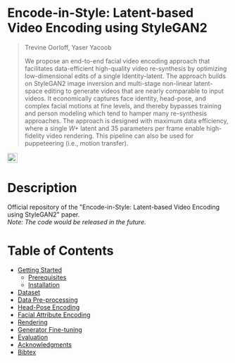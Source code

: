 # Encode-in-Style: Latent-based Video Encoding using StyleGAN2

> Trevine Oorloff, Yaser Yacoob  
> 
> We propose an end-to-end facial video encoding approach that facilitates data-efficient high-quality video re-synthesis by optimizing low-dimensional edits of a single Identity-latent. The approach builds on StyleGAN2 image inversion and multi-stage non-linear latent-space editing to generate videos that are nearly comparable to input videos. It economically captures face identity, head-pose, and complex facial motions at fine levels, and thereby bypasses training and person modeling which tend to hamper many re-synthesis approaches. The approach is designed with maximum data efficiency, where a single <i>W+</i> latent and 35 parameters per frame enable high-fidelity video rendering. This pipeline can also be used for puppeteering (i.e., motion transfer).

<a href="https://arxiv.org/"><img src="https://img.shields.io/badge/arXiv-b31b1b.svg" height=22.5></a>

# Description   
Official repository of the "Encode-in-Style: Latent-based Video Encoding using StyleGAN2" paper. <br>
<i> Note: The code would be released in the future. </i>

# Table of Contents
- [Getting Started](#getting-started)
  * [Prerequisites](#prerequisites)
  * [Installation](#installation)
- [Dataset](#dataset)
- [Data Pre-processing](#data-preprocessing)
- [Head-Pose Encoding](#head-pose-encoding)
- [Facial Attribute Encoding](#facial-attribute-ecoding)
- [Rendering](#rendering)
- [Generator Fine-tuning](#generator-fine-tuning)
- [Evaluation](#evaluation)
- [Acknowledgments](#acknowledgments)
- [Bibtex](#bibtex)
